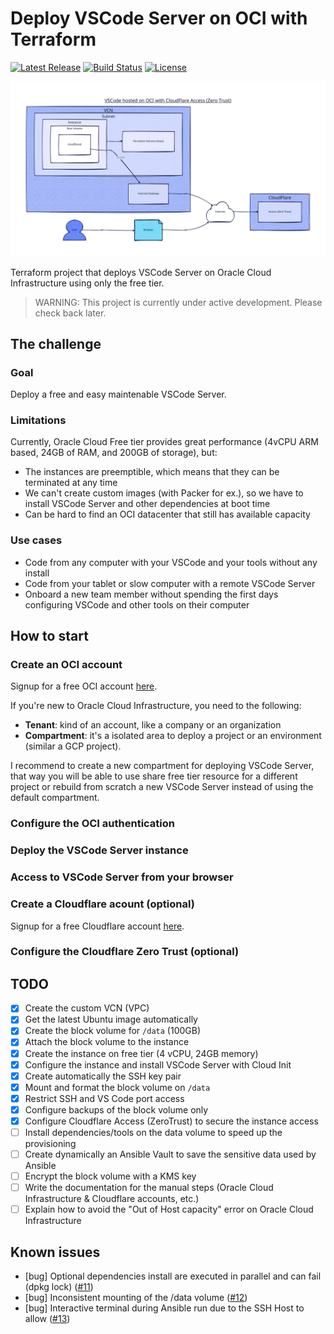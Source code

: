 # Deploy VSCode Server on OCI with Terraform

[![Latest Release][release-badge]][release-url]
[![Build Status][github-badge]][github-url]
[![License][license-badge]][license-url]

![Diagram VSCode hosted on OCI with CloudFlare Access (zero trust)][diagram]

Terraform project that deploys VSCode Server on Oracle Cloud Infrastructure using only the free tier.

> WARNING: This project is currently under active development.
> Please check back later.

## The challenge

### Goal

Deploy a free and easy maintenable VSCode Server.

### Limitations

Currently, Oracle Cloud Free tier provides great performance (4vCPU ARM based, 24GB of RAM, and 200GB of storage), but:

* The instances are preemptible, which means that they can be terminated at any time
* We can't create custom images (with Packer for ex.), so we have to install VSCode Server and other dependencies at boot time
* Can be hard to find an OCI datacenter that still has available capacity

### Use cases

* Code from any computer with your VSCode and your tools without any install
* Code from your tablet or slow computer with a remote VSCode Server
* Onboard a new team member without spending the first days configuring VSCode and other tools on their computer

## How to start

### Create an OCI account

Signup for a free OCI account [here][oci-signup-url].

If you're new to Oracle Cloud Infrastructure, you need to the following:

* **Tenant**: kind of an account, like a company or an organization
* **Compartment**: it's a isolated area to deploy a project or an environment (similar a GCP project).

I recommend to create a new compartment for deploying VSCode Server, that way you will be able to use share free tier resource for a different project or rebuild from scratch a new VSCode Server instead of using the default compartment.

### Configure the OCI authentication

### Deploy the VSCode Server instance

### Access to VSCode Server from your browser

### Create a Cloudflare acount (optional)

Signup for a free Cloudflare account [here][cloudflare-signup-url].

### Configure the Cloudflare Zero Trust (optional)

## TODO

* [x] Create the custom VCN (VPC)
* [x] Get the latest Ubuntu image automatically
* [x] Create the block volume for `/data` (100GB)
* [x] Attach the block volume to the instance
* [x] Create the instance on free tier (4 vCPU, 24GB memory)
* [x] Configure the instance and install VSCode Server with Cloud Init
* [x] Create automatically the SSH key pair
* [x] Mount and format the block volume on `/data`
* [x] Restrict SSH and VS Code port access
* [x] Configure backups of the block volume only
* [x] Configure Cloudflare Access (ZeroTrust) to secure the instance access
* [ ] Install dependencies/tools on the data volume to speed up the provisioning
* [ ] Create dynamically an Ansible Vault to save the sensitive data used by Ansible
* [ ] Encrypt the block volume with a KMS key
* [ ] Write the documentation for the manual steps (Oracle Cloud Infrastructure & Cloudflare accounts, etc.)
* [ ] Explain how to avoid the "Out of Host capacity" error on Oracle Cloud Infrastructure

## Known issues

* [bug] Optional dependencies install are executed in parallel and can fail (dpkg lock) ([#11][i11])
* [bug] Inconsistent mounting of the /data volume ([#12][i12])
* [bug] Interactive terminal during Ansible run due to the SSH Host to allow ([#13][i13])

[github-badge]: https://github.com/timoa/terraform-oci-vscode-server/workflows/Terraform/badge.svg
[github-url]: https://github.com/timoa/terraform-oci-vscode-server/actions?query=workflow%3ATerraform
[release-badge]: https://img.shields.io/github/release/timoa/terraform-oci-vscode-server.svg
[release-url]: https://github.com/timoa/terraform-oci-vscode-server/releases/latest
[license-badge]: https://img.shields.io/github/license/timoa/terraform-oci-vscode-server.svg
[license-url]: https://github.com/timoa/terraform-oci-vscode-server/blob/main/LICENSE

[diagram]: /docs/diagram.svg

[oci-signup-url]: https://signup.cloud.oracle.com
[cloudflare-signup-url]: https://dash.cloudflare.com/sign-up

[i11]: https://github.com/timoa/terraform-oci-vscode-server/issues/11
[i12]: https://github.com/timoa/terraform-oci-vscode-server/issues/12
[i13]: https://github.com/timoa/terraform-oci-vscode-server/issues/13
